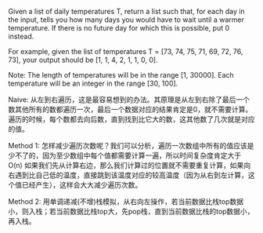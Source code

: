 Given a list of daily temperatures T, return a list such that, for each day in the input, tells you how many days you would have to wait until a warmer temperature. If there is no future day for which this is possible, put 0 instead.

For example, given the list of temperatures T = [73, 74, 75, 71, 69, 72, 76, 73], your output should be [1, 1, 4, 2, 1, 1, 0, 0].

Note: The length of temperatures will be in the range [1, 30000]. Each temperature will be an integer in the range [30, 100].

Naive:
  从左到右遍历，这是最容易想到的办法。其原理是从左到右除了最后一个数其他所有的数都遍历一次，最后一个数据对应的结果肯定是0，就不需要计算。遍历的时候，每个数都去向后数，直到找到比它大的数，这其他数了几次就是对应的值。

Method 1:
  怎样减少遍历次数呢？我们可以分析，遍历一次数组中所有的值应该是少不了的，因为至少数组中每个值都需要计算一遍，所以时间复杂度肯定大于 O(n)
  如果我们先从计算右边，那么我们计算过的位置就不需要重复计算，如果向右遇到比自己低的温度，直接跳到该温度对应的较高温度（因为从右到左计算，这个值已经产生），这样会大大减少遍历次数。

Method 2:
  用单调递减(不增)栈模拟，从右向左操作，若当前数据比栈top数据小，则入栈；若当前数据比栈top大，先pop栈，直到当前数据比栈的top数据小，再入栈。
